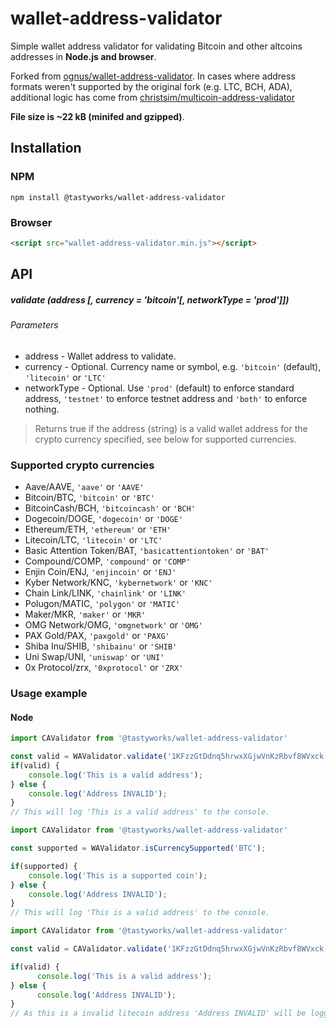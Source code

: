 # wallet-address-validator
Simple wallet address validator for validating Bitcoin and other altcoins addresses in **Node.js and browser**.

Forked from [ognus/wallet-address-validator](https://github.com/ognus/wallet-address-validator).
In cases where address formats weren't supported by the original fork (e.g. LTC, BCH, ADA), additional logic has come from [christsim/multicoin-address-validator](https://github.com/christsim/multicoin-address-validator/tree/master)

**File size is ~22 kB (minifed and gzipped)**.

## Installation

### NPM
```
npm install @tastyworks/wallet-address-validator
```

### Browser
```html
<script src="wallet-address-validator.min.js"></script>
```

## API

##### validate (address [, currency = 'bitcoin'[, networkType = 'prod']])

###### Parameters
* address - Wallet address to validate.
* currency - Optional. Currency name or symbol, e.g. `'bitcoin'` (default), `'litecoin'` or `'LTC'`
* networkType - Optional. Use `'prod'` (default) to enforce standard address, `'testnet'` to enforce testnet address and `'both'` to enforce nothing.

> Returns true if the address (string) is a valid wallet address for the crypto currency specified, see below for supported currencies.

### Supported crypto currencies

* Aave/AAVE, `'aave'` or `'AAVE'`
* Bitcoin/BTC, `'bitcoin'` or `'BTC'`
* BitcoinCash/BCH, `'bitcoincash'` or `'BCH'`
* Dogecoin/DOGE, `'dogecoin'` or `'DOGE'`
* Ethereum/ETH, `'ethereum'` or `'ETH'`
* Litecoin/LTC, `'litecoin'` or `'LTC'`
* Basic Attention Token/BAT, `'basicattentiontoken'` or `'BAT'`
* Compound/COMP, `'compound'` or `'COMP'`
* Enjin Coin/ENJ, `'enjincoin'` or `'ENJ'`
* Kyber Network/KNC, `'kybernetwork'` or `'KNC'`
* Chain Link/LINK, `'chainlink'` or `'LINK'`
* Polugon/MATIC, `'polygon'` or `'MATIC'`
* Maker/MKR, `'maker'` or `'MKR'`
* OMG Network/OMG, `'omgnetwork'` or `'OMG'`
* PAX Gold/PAX, `'paxgold'` or `'PAXG'`
* Shiba Inu/SHIB, `'shibainu'` or `'SHIB'`
* Uni Swap/UNI, `'uniswap'` or `'UNI'`
* 0x Protocol/zrx, `'0xprotocol'` or `'ZRX'`

### Usage example

#### Node
```javascript
import CAValidator from '@tastyworks/wallet-address-validator'

const valid = WAValidator.validate('1KFzzGtDdnq5hrwxXGjwVnKzRbvf8WVxck', 'BTC');
if(valid) {
	console.log('This is a valid address');
} else {
	console.log('Address INVALID');
}
// This will log 'This is a valid address' to the console.
```

```javascript
import CAValidator from '@tastyworks/wallet-address-validator'

const supported = WAValidator.isCurrencySupported('BTC');

if(supported) {
	console.log('This is a supported coin');
} else {
	console.log('Address INVALID');
}
// This will log 'This is a valid address' to the console.
```

```javascript
import CAValidator from '@tastyworks/wallet-address-validator'

const valid = CAValidator.validate('1KFzzGtDdnq5hrwxXGjwVnKzRbvf8WVxck', 'litecoin', 'testnet');

if(valid) {
      console.log('This is a valid address');
} else {
      console.log('Address INVALID');
}
// As this is a invalid litecoin address 'Address INVALID' will be logged to console.
```
